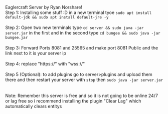 Eaglercraft Server by Ryan Norshare! 
<br>
Step 1: Installing some stuff :D in a new terminal tyoe `sudo apt install default-jdk && sudo apt install default-jre -y` 
<br>
<br>
Step 2: Open two new terminals type `cd server && sudo java -jar server.jar` in the first and in the second type `cd bungee && sudo java -jar bungee.jar` 
<br>
<br>
Step 3: Forward Ports 8081 and 25565 and make port 8081 Public and the link next to it is your server ip 
<br>
<br>
Step 4: replace "https://" with "wss://" 
<br>
<br>
Step 5 (Optional): to add plugins go to server>plugins and upload them there and then restart your server with `stop` then `sudo java -jar server.jar`  
<br>
<br>
Note: Remember this server is free and so it is not going to be online 24/7 or lag free so i recommend installing the plugin "Clear Lag" which automatically clears entitys

